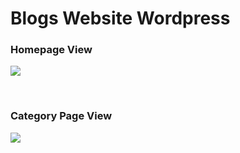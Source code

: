 
# Blogs Website Wordpress

### Homepage View
![](https://raw.githubusercontent.com/jyotikumari581/Blogs-Website/homepage.png) 
 
 <br/>
 
### Category Page View 
![](https://raw.githubusercontent.com/jyotikumari581/Blogs-Website/category.png) 

 
